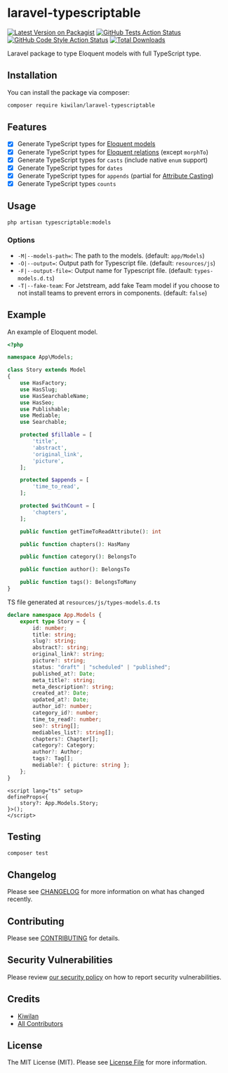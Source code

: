 # laravel-typescriptable

[![Latest Version on Packagist](https://img.shields.io/packagist/v/kiwilan/laravel-typescriptable.svg?style=flat-square)](https://packagist.org/packages/kiwilan/laravel-typescriptable)
[![GitHub Tests Action Status](https://img.shields.io/github/actions/workflow/status/kiwilan/laravel-typescriptable/run-tests.yml?branch=main&label=tests&style=flat-square)](https://github.com/kiwilan/laravel-typescriptable/actions?query=workflow%3Arun-tests+branch%3Amain)
[![GitHub Code Style Action Status](https://img.shields.io/github/actions/workflow/status/kiwilan/laravel-typescriptable/fix-php-code-style-issues.yml?branch=main&label=code%20style&style=flat-square)](https://github.com/kiwilan/laravel-typescriptable/actions?query=workflow%3A"Fix+PHP+code+style+issues"+branch%3Amain)
[![Total Downloads](https://img.shields.io/packagist/dt/kiwilan/laravel-typescriptable.svg?style=flat-square)](https://packagist.org/packages/kiwilan/laravel-typescriptable)

Laravel package to type Eloquent models with full TypeScript type.

## Installation

You can install the package via composer:

```bash
composer require kiwilan/laravel-typescriptable
```

## Features

-   [x] Generate TypeScript types for [Eloquent models](https://laravel.com/docs/9.x/eloquent)
-   [x] Generate TypeScript types for [Eloquent relations](https://laravel.com/docs/9.x/eloquent-relationships) (except `morphTo`)
-   [x] Generate TypeScript types for `casts` (include native `enum` support)
-   [x] Generate TypeScript types for `dates`
-   [x] Generate TypeScript types for `appends` (partial for [Attribute Casting](https://laravel.com/docs/9.x/eloquent-mutators))
-   [x] Generate TypeScript types `counts`

## Usage

```bash
php artisan typescriptable:models
```

### Options

-   `-M|--models-path=`: The path to the models. (default: `app/Models`)
-   `-O|--output=`: Output path for Typescript file. (default: `resources/js`)
-   `-F|--output-file=`: Output name for Typescript file. (default: `types-models.d.ts`)
-   `-T|--fake-team`: For Jetstream, add fake Team model if you choose to not install teams to prevent errors in components. (default: `false`)

## Example

An example of Eloquent model.

```php
<?php

namespace App\Models;

class Story extends Model
{
    use HasFactory;
    use HasSlug;
    use HasSearchableName;
    use HasSeo;
    use Publishable;
    use Mediable;
    use Searchable;

    protected $fillable = [
        'title',
        'abstract',
        'original_link',
        'picture',
    ];

    protected $appends = [
        'time_to_read',
    ];

    protected $withCount = [
        'chapters',
    ];

    public function getTimeToReadAttribute(): int

    public function chapters(): HasMany

    public function category(): BelongsTo

    public function author(): BelongsTo

    public function tags(): BelongsToMany
}
```

TS file generated at `resources/js/types-models.d.ts`

```typescript
declare namespace App.Models {
    export type Story = {
        id: number;
        title: string;
        slug?: string;
        abstract?: string;
        original_link?: string;
        picture?: string;
        status: "draft" | "scheduled" | "published";
        published_at?: Date;
        meta_title?: string;
        meta_description?: string;
        created_at?: Date;
        updated_at?: Date;
        author_id?: number;
        category_id?: number;
        time_to_read?: number;
        seo?: string[];
        mediables_list?: string[];
        chapters?: Chapter[];
        category?: Category;
        author?: Author;
        tags?: Tag[];
        mediable?: { picture: string };
    };
}
```

```vue
<script lang="ts" setup>
defineProps<{
    story?: App.Models.Story;
}>();
</script>
```

## Testing

```bash
composer test
```

## Changelog

Please see [CHANGELOG](CHANGELOG.md) for more information on what has changed recently.

## Contributing

Please see [CONTRIBUTING](CONTRIBUTING.md) for details.

## Security Vulnerabilities

Please review [our security policy](../../security/policy) on how to report security vulnerabilities.

## Credits

-   [Kiwilan](https://github.com/kiwilan)
-   [All Contributors](../../contributors)

## License

The MIT License (MIT). Please see [License File](LICENSE.md) for more information.
